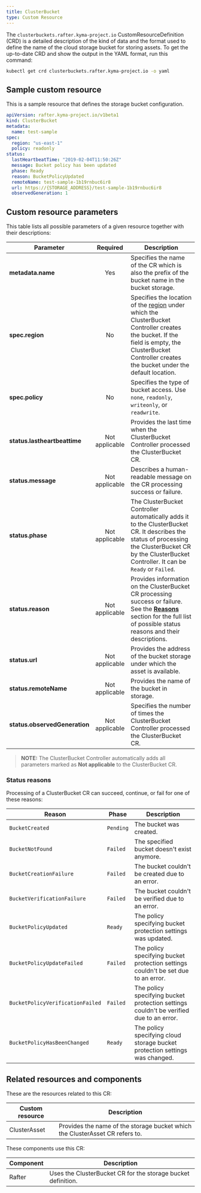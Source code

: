 ```yaml
---
title: ClusterBucket
type: Custom Resource
---
```


The `clusterbuckets.rafter.kyma-project.io` CustomResourceDefinition (CRD) is a detailed description of the kind of data and the format used to define the name of the cloud storage bucket for storing assets. To get the up-to-date CRD and show the output in the YAML format, run this command:

```bash
kubectl get crd clusterbuckets.rafter.kyma-project.io -o yaml
```

## Sample custom resource

This is a sample resource that defines the storage bucket configuration.

```yaml
apiVersion: rafter.kyma-project.io/v1beta1
kind: ClusterBucket
metadata:
  name: test-sample
spec:
  region: "us-east-1"
  policy: readonly
status:
  lastHeartbeatTime: "2019-02-04T11:50:26Z"
  message: Bucket policy has been updated
  phase: Ready
  reason: BucketPolicyUpdated
  remoteName: test-sample-1b19rnbuc6ir8
  url: https://{STORAGE_ADDRESS}/test-sample-1b19rnbuc6ir8
  observedGeneration: 1
```

## Custom resource parameters

This table lists all possible parameters of a given resource together with their descriptions:


| Parameter   |      Required      |  Description |
|----------|:-------------:|------|
| **metadata.name** | Yes | Specifies the name of the CR which is also the prefix of the bucket name in the bucket storage. |
| **spec.region** | No | Specifies the location of the [region](https://github.com/kyma-project/rafter/blob/master/config/crd/bases/rafter.kyma-project.io_clusterbuckets.yaml) under which the ClusterBucket Controller creates the bucket. If the field is empty, the ClusterBucket Controller creates the bucket under the default location. |
| **spec.policy** | No | Specifies the type of bucket access. Use `none`, `readonly`, `writeonly`, or `readwrite`. |
| **status.lastheartbeattime** | Not applicable | Provides the last time when the ClusterBucket Controller processed the ClusterBucket CR. |
| **status.message** | Not applicable | Describes a human-readable message on the CR processing success or failure. |
| **status.phase** | Not applicable | The ClusterBucket Controller automatically adds it to the ClusterBucket CR. It describes the status of processing the ClusterBucket CR by the ClusterBucket Controller. It can be `Ready` or `Failed`. |
| **status.reason** | Not applicable | Provides information on the ClusterBucket CR processing success or failure. See the [**Reasons**](#status-reasons) section for the full list of possible status reasons and their descriptions. |
| **status.url** | Not applicable | Provides the address of the bucket storage under which the asset is available. |
| **status.remoteName** | Not applicable | Provides the name of the bucket in storage. |
| **status.observedGeneration** | Not applicable | Specifies the number of times the ClusterBucket Controller processed the ClusterBucket CR.  |

> **NOTE:** The ClusterBucket Controller automatically adds all parameters marked as **Not applicable** to the ClusterBucket CR.

### Status reasons

Processing of a ClusterBucket CR can succeed, continue, or fail for one of these reasons:

| Reason | Phase | Description |
| --------- | ------------- | ----------- |
| `BucketCreated` | `Pending` | The bucket was created. |
| `BucketNotFound` | `Failed` | The specified bucket doesn't exist anymore. |
| `BucketCreationFailure` | `Failed` | The bucket couldn't be created due to an error. |
| `BucketVerificationFailure` | `Failed` | The bucket couldn't be verified due to an error. |
| `BucketPolicyUpdated` | `Ready` | The policy specifying bucket protection settings was updated. |
| `BucketPolicyUpdateFailed` | `Failed` | The policy specifying bucket protection settings couldn't be set due to an error. |
| `BucketPolicyVerificationFailed` | `Failed` | The policy specifying bucket protection settings couldn't be verified due to an error. |
| `BucketPolicyHasBeenChanged` | `Ready` | The policy specifying cloud storage bucket protection settings was changed. |

## Related resources and components

These are the resources related to this CR:

| Custom resource |   Description |
|----------|------|
| ClusterAsset |  Provides the name of the storage bucket which the ClusterAsset CR refers to. |

These components use this CR:

| Component   |   Description |
|----------|------|
| Rafter |  Uses the ClusterBucket CR for the storage bucket definition. |
